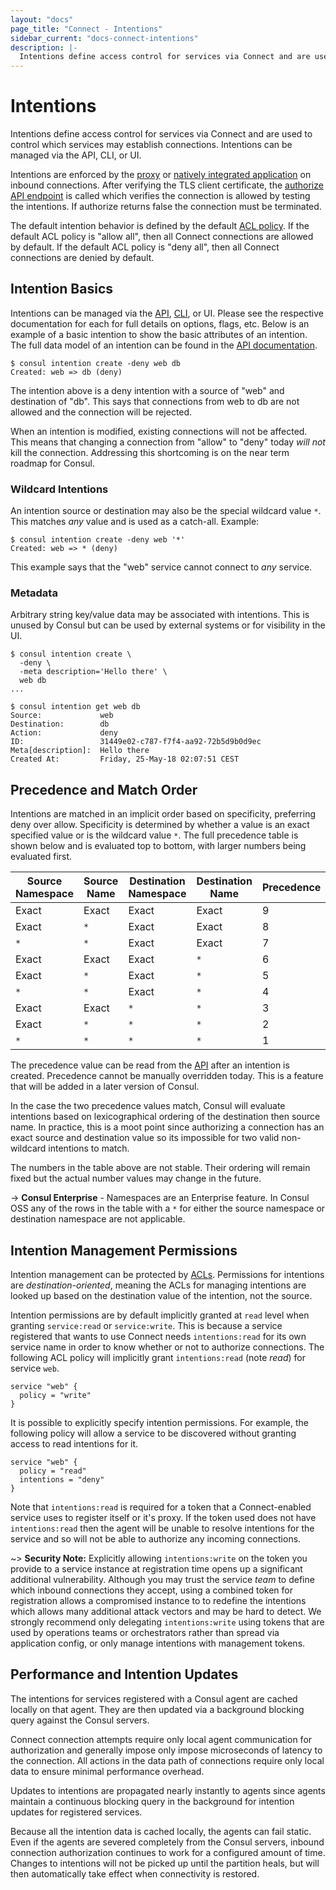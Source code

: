 ```yaml
---
layout: "docs"
page_title: "Connect - Intentions"
sidebar_current: "docs-connect-intentions"
description: |-
  Intentions define access control for services via Connect and are used to control which services may establish connections. Intentions can be managed via the API, CLI, or UI.
---
```


# Intentions

Intentions define access control for services via Connect and are used
to control which services may establish connections. Intentions can be
managed via the API, CLI, or UI.

Intentions are enforced by the [proxy](/docs/connect/proxies.html)
or [natively integrated application](/docs/connect/native.html) on
inbound connections. After verifying the TLS client certificate, the
[authorize API endpoint](#) is called which verifies the connection
is allowed by testing the intentions. If authorize returns false the
connection must be terminated.

The default intention behavior is defined by the default
[ACL policy](https://learn.hashicorp.com/consul/security-networking/production-acls). If the default ACL policy is "allow all",
then all Connect connections are allowed by default. If the default ACL policy
is "deny all", then all Connect connections are denied by default.

## Intention Basics

Intentions can be managed via the
[API](#),
[CLI](#),
or UI. Please see the respective documentation for each for full details
on options, flags, etc.
Below is an example of a basic intention to show the basic attributes
of an intention. The full data model of an intention can be found in the
[API documentation](#).

```
$ consul intention create -deny web db
Created: web => db (deny)
```

The intention above is a deny intention with a source of "web" and
destination of "db". This says that connections from web to db are not
allowed and the connection will be rejected.

When an intention is modified, existing connections will not be affected.
This means that changing a connection from "allow" to "deny" today
_will not_ kill the connection. Addressing this shortcoming is on
the near term roadmap for Consul.

### Wildcard Intentions

An intention source or destination may also be the special wildcard
value `*`. This matches _any_ value and is used as a catch-all. Example:

```
$ consul intention create -deny web '*'
Created: web => * (deny)
```

This example says that the "web" service cannot connect to _any_ service.

### Metadata

Arbitrary string key/value data may be associated with intentions. This
is unused by Consul but can be used by external systems or for visibility
in the UI.

```
$ consul intention create \
  -deny \
  -meta description='Hello there' \
  web db
...

$ consul intention get web db
Source:             web
Destination:        db
Action:             deny
ID:                 31449e02-c787-f7f4-aa92-72b5d9b0d9ec
Meta[description]:  Hello there
Created At:         Friday, 25-May-18 02:07:51 CEST
```

## Precedence and Match Order

Intentions are matched in an implicit order based on specificity, preferring
deny over allow. Specificity is determined by whether a value is an exact
specified value or is the wildcard value `*`.
The full precedence table is shown below and is evaluated
top to bottom, with larger numbers being evaluated first.

| Source Namespace | Source Name | Destination Namespace | Destination Name | Precedence |
| ---------------- | ----------- | --------------------- | ---------------- | ---------- |
| Exact            | Exact       | Exact                 | Exact            | 9          |
| Exact            | `*`         | Exact                 | Exact            | 8          |
| `*`              | `*`         | Exact                 | Exact            | 7          |
| Exact            | Exact       | Exact                 | `*`              | 6          |
| Exact            | `*`         | Exact                 | `*`              | 5          |
| `*`              | `*`         | Exact                 | `*`              | 4          |
| Exact            | Exact       | `*`                   | `*`              | 3          |
| Exact            | `*`         | `*`                   | `*`              | 2          |
| `*`              | `*`         | `*`                   | `*`              | 1          |

The precedence value can be read from the [API](/api/connect/intentions.html)
after an intention is created.
Precedence cannot be manually overridden today. This is a feature that will
be added in a later version of Consul.

In the case the two precedence values match, Consul will evaluate
intentions based on lexicographical ordering of the destination then
source name. In practice, this is a moot point since authorizing a connection
has an exact source and destination value so its impossible for two
valid non-wildcard intentions to match.

The numbers in the table above are not stable. Their ordering will remain
fixed but the actual number values may change in the future.

-> **Consul Enterprise** - Namespaces are an Enterprise feature. In Consul OSS any of the rows in
the table with a `*` for either the source namespace or destination namespace are not applicable.

## Intention Management Permissions

Intention management can be protected by [ACLs](https://learn.hashicorp.com/consul/security-networking/production-acls).
Permissions for intentions are _destination-oriented_, meaning the ACLs
for managing intentions are looked up based on the destination value
of the intention, not the source.

Intention permissions are by default implicitly granted at `read` level
when granting `service:read` or `service:write`. This is because a
service registered that wants to use Connect needs `intentions:read`
for its own service name in order to know whether or not to authorize
connections. The following ACL policy will implicitly grant `intentions:read` 
(note _read_) for service `web`.

```hcl
service "web" {
  policy = "write"
}
```

It is possible to explicitly specify intention permissions. For example,
the following policy will allow a service to be discovered without granting
access to read intentions for it.

```hcl
service "web" {
  policy = "read"
  intentions = "deny"
}
```

Note that `intentions:read` is required for a token that a Connect-enabled
service uses to register itself or it's proxy. If the token used does not
have `intentions:read` then the agent will be unable to resolve intentions
for the service and so will not be able to authorize any incoming connections.

~> **Security Note:** Explicitly allowing `intentions:write` on the token you
provide to a service instance at registration time opens up a significant
additional vulnerability. Although you may trust the service _team_ to define
which inbound connections they accept, using a combined token for registration 
allows a compromised instance to to redefine the intentions which allows many 
additional attack vectors and may be hard to detect. We strongly recommend only 
delegating `intentions:write` using tokens that are used by operations teams or
orchestrators rather than spread via application config, or only manage 
intentions with management tokens.

## Performance and Intention Updates

The intentions for services registered with a Consul agent are cached
locally on that agent. They are then updated via a background blocking query
against the Consul servers.

Connect connection attempts require only local agent
communication for authorization and generally impose only impose microseconds
of latency to the connection. All actions in the data path of connections
require only local data to ensure minimal performance overhead.

Updates to intentions are propagated nearly instantly to agents since agents
maintain a continuous blocking query in the background for intention updates
for registered services.

Because all the intention data is cached locally, the agents can fail static.
Even if the agents are severed completely from the Consul servers, inbound
connection authorization continues to work for a configured amount of time.
Changes to intentions will not be picked up until the partition heals, but
will then automatically take effect when connectivity is restored.
